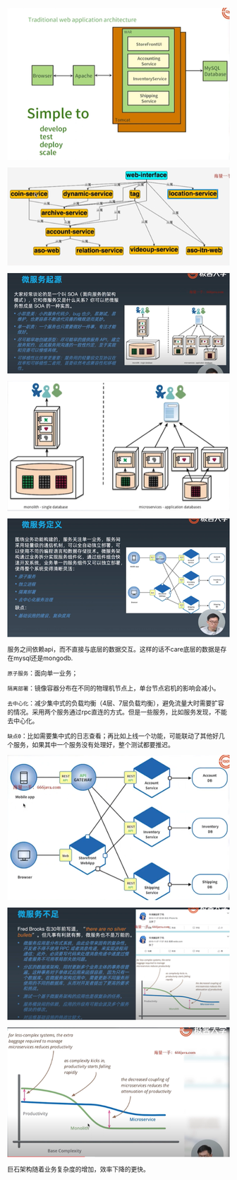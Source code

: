 ![image-20231018004012946](.\imgs\传统web应用.png)

![image-20231018004136169](.\imgs\服务拆分.png)

![image-20231018004529627](.\imgs\微服务起源.png)

![image-20231018004611374](.\imgs\微服务架构.png)

![image-20231018005143192](.\imgs\微服务定义.png)

服务之间依赖api，而不直接与底层的数据交互。这样的话不care底层的数据是存在mysql还是mongodb.

`原子服务`：面向单一业务；

`隔离部署`：镜像容器分布在不同的物理机节点上，单台节点宕机的影响会减小。

`去中心化`：减少集中式的负载均衡（4层、7层负载均衡），避免流量大时需要扩容的情况。采用两个服务通过rpc直连的方式。但是一些服务，比如服务发现，不能去中心化。

`缺点0`：比如需要集中式的日志查看；再比如上线一个功能，可能联动了其他好几个服务，如果其中一个服务没有处理好，整个测试都要推迟。

![image-20231018005314112](.\imgs\微服务结构图2.png)

![image-20231018010213095](.\imgs\微服务缺点.png)

![image-20231018010247859](.\imgs\架构随业务复杂度的衰减.png)

巨石架构随着业务复杂度的增加，效率下降的更快。



